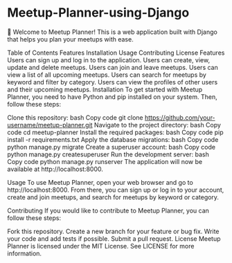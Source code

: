 # Meetup-Planner-using-Django

👋 Welcome to Meetup Planner! This is a web application built with Django that helps you plan your meetups with ease.

Table of Contents
Features
Installation
Usage
Contributing
License
Features
Users can sign up and log in to the application.
Users can create, view, update and delete meetups.
Users can join and leave meetups.
Users can view a list of all upcoming meetups.
Users can search for meetups by keyword and filter by category.
Users can view the profiles of other users and their upcoming meetups.
Installation
To get started with Meetup Planner, you need to have Python and pip installed on your system. Then, follow these steps:

Clone this repository:
bash
Copy code
git clone https://github.com/your-username/meetup-planner.git
Navigate to the project directory:
bash
Copy code
cd meetup-planner
Install the required packages:
bash
Copy code
pip install -r requirements.txt
Apply the database migrations:
bash
Copy code
python manage.py migrate
Create a superuser account:
bash
Copy code
python manage.py createsuperuser
Run the development server:
bash
Copy code
python manage.py runserver
The application will now be available at http://localhost:8000.

Usage
To use Meetup Planner, open your web browser and go to http://localhost:8000. From there, you can sign up or log in to your account, create and join meetups, and search for meetups by keyword or category.

Contributing
If you would like to contribute to Meetup Planner, you can follow these steps:

Fork this repository.
Create a new branch for your feature or bug fix.
Write your code and add tests if possible.
Submit a pull request.
License
Meetup Planner is licensed under the MIT License. See LICENSE for more information.
